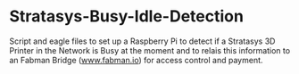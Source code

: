 # Stratasys-Busy-Idle-Detection
Script and eagle files to set up a Raspberry Pi to detect if a Stratasys 3D Printer in the Network is Busy at the moment and to relais this information to an Fabman Bridge (www.fabman.io) for access control and payment. 
